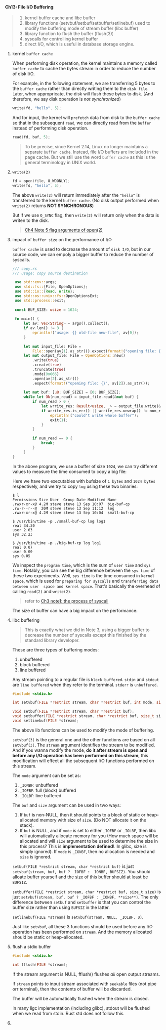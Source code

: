 #### Ch13: File I/O Buffering

> 1. kernel buffer cache and libc buffer
> 2. library functions (setvbuf/setbuf/setbuffer/setlinebuf) used to modify the
     buffering mode of stream buffer (libc buffer)
> 3. library function to flush the buffer (flush(3))
> 4. syscalls for controlling kernel buffer
> 5. direct I/O, which is useful in database storage engine.

1. kernel `buffer cache`
   
   When performing disk operation, the kernel maintains a memory called 
   `buffer cache` to cache the bytes stream in order to reduce the number
   of disk I/O.

   For example, in the following statement, we are transferring 5 bytes to
   the `buffer cache` rather than directly writing them to the `disk file`.
   Later, when appropricate, the disk will flush these bytes to disk.
   (And therefore, we say disk operation is *not synchronized*)

   ```c
   write(fd, "hello", 5);
   ```

   And for input, the kernel will `prefetch` data from disk to the `buffer cache`
   so that in the subsequent `read`, we can directly read from the `buffer` instead
   of performing disk operation.

   ```c
   read(fd, buf, 5);
   ```

   > To be precise, since Kernel 2.14, Linux no longer maintains a separate
   > `buffer cache`. Instead, file I/O buffers are included in the page cache.
   > But we still use the word `buffer cache` as this is the general terminology
   > in UNIX world.

2. `write(2)`

   ```c
   fd = open(file, O_WDONLY);
   write(fd, "hello", 5);
   ``` 

   The above `write(2)` will return immediately after the `"hello"` is transferred
   to the kernel `buffer cache`. (No disk output performed when `write(2)` returns
   **NOT SYNCHRONOUS**)

   But if we use `O_SYNC` flag, then `write(2)` will return only when the data is
   writen to the disk.

   > [Ch4 Note 5 flag arguments of open(2)](https://github.com/SteveLauC/Notes/blob/main/system/system-programming/the-linux-programming-interface/Ch4.md)

3. impact of `buffer size` on the performance of I/O 

   `buffer cache` is used to decrease the amount of `disk I/O`, but in our source 
   code, we can empoly a bigger buffer to reduce the number of syscalls.

   ```rust
   /// copy.rs
   /// usage: copy source destination

    use std::env::args;
    use std::fs::{File, OpenOptions};
    use std::io::{Read, Write};
    use std::os::unix::fs::OpenOptionsExt;
    use std::process::exit;
    
    const BUF_SIZE: usize = 1024;
    
    fn main() {
        let av: Vec<String> = args().collect();
        if av.len() != 3 {
            eprintln!("usage: {} old-file new-file", av[0]);
        }
    
        let mut input_file: File =
            File::open(av[1].as_str()).expect(format!("opening file: {}", av[1]).as_str());
        let mut output_file: File = OpenOptions::new()
            .write(true)
            .create(true)
            .truncate(true)
            .mode(0o666)
            .open(av[2].as_str())
            .expect(format!("opening file: {}", av[2]).as_str());
    
        let mut buf: [u8; BUF_SIZE] = [0; BUF_SIZE];
        while let Ok(num_read) = input_file.read(&mut buf) {
            if num_read > 0 {
                let wrrite_res: Result<usize, _> = output_file.write(&buf[..num_read]);
                if wrrite_res.is_err() || wrrite_res.unwrap() != num_read {
                    eprintln!("could't write whole buffer");
                    exit(1);
                }
            }
    
            if num_read == 0 {
                break;
            }
        }
   }
   ```

   In the above program, we use a buffer of size `1024`, we can try different 
   values to measure the time consumed to copy a big file:

   Here we have two executables with bufsize of `1 bytes` and `1024 bytes` 
   respectively, and we try to copy `log` using these two binaries:

   ```shell
   $ l
   Permissions Size User  Group Date Modified Name
   .rwxr-xr-x@ 4.2M steve steve 13 Sep 10:07  big-buf-cp
   .rw-r--r--@  20M steve steve 13 Sep 11:12  log
   .rwxr-xr-x@ 4.2M steve steve 13 Sep 10:04  small-buf-cp

   $ /usr/bin/time -p ./small-buf-cp log log1
   real 34.30
   user 2.03
   sys 32.23
   
   $ /usr/bin/time -p ./big-buf-cp log log1
   real 0.07
   user 0.00
   sys 0.05
   ```

   We inspect the `program time`, which is the sum of `user time` and `sys time`.
   Notably, you can see the big difference between the `sys time` of these two 
   experiments. Well, `sys time` is the time consumed in `kernel space`, which
   is used for `preparing for syscalls` and `transferring data between user 
   space and kernel space`. That's basically the overhead of calling `read(2)` 
   and `write(2)`.

   > refer to [Ch3 note1: the process of syscall](https://github.com/SteveLauC/Notes/blob/main/system/system-programming/the-linux-programming-interface/Ch3.md)


   The size of buffer can have a big impact on the performance.


4. libc buffering

   > This is exactly what we did in Note 3, using a bigger buffer to decrease
   > the number of syscalls except this finished by the standard library 
   > developer.

   These are three types of buffering modes:

   1. unbuffered
   2. block buffered
   3. line buffered

   Any stream pointing to a regular file is `block buffered`. `stdin` and `stdout`
   are `line buffered` when they refer to the terminal. `stderr` is `unbuffered`.
   
   ```c
   #include <stdio.h>

   int setvbuf(FILE *restrict stream, char *restrict buf, int mode, size_t size);

   void setbuf(FILE *restrict stream, char *restrict buf);
   void setbuffer(FILE *restrict stream, char *restrict buf, size_t size);
   void setlinebuf(FILE *stream);
   ```

   The above lib functions can be used to modify the mode of buffering.

   `setvbuf(3)` is the general one and the other functions are based on all 
   `setvbuf(3)`. The `stream` argument identifies the stream to be modified.
   And if you wanna modify the mode, **do it after stream is open and 
   before any I/O operation has been performed on this stream**, this modification 
   will effect all the subsequent I/O functions performed on this
   stream.

   The `mode` argument can be set as:
   1. `_IONBF`: unbuffered
   2. `_IOFBF`: full (block) buffered
   3. `_IOLBF`: line buffered 

   The `buf` and `size` argument can be used in two ways:

   1. If `buf` is non-NULL, then it should points to a block of static or
      heap-allocated memory with size of `size`. (Do NOT allocate it on the
      stack).
   2. If `buf` is NULL, and if `mode` is set to either `_IOFBF` or `_IOLBF`,
      then libc will automatically allocate memory for you (How much space
      will be allocated and will `size` argument to be used to determine the
      size in this process? This is **implementation defined**!. In glibc,
      size is simply ignored). If `mode` is `_IONBF`, then no allocation is
      needed and `size` is ignored.

   
   `setbuf(FILE *restrict stream, char *restrict buf)` is just 
   `setvbuf(stream, buf, buf ? _IOFBF : _IONBF, BUFSIZ)`. You should alloate
   buffer yourself and the size of this buffer should at least be `BUFSIZ`.

   `setbuffer(FILE *restrict stream, char *restrict buf, size_t size)` is just
   `setvbuf(stream, buf, buf ? _IOFBF : _IONBF, **size**)`. The only difference
   between `setbuf` and `setbuffer` is that you can control the buffer size
   rather than using `BUFSIZ` in the latter.

   `setlinebuf(FILE *stream)` is `setvbuf(stream, NULL, _IOLBF, 0)`.

   Just like `setvbuf`, all these 3 functions should be used before any I/O
   operation has been performed on `stream`. And the memory allcoated should
   be static or heap-allocated.


5. flush a stdio buffer
   
   ```c
   #include <stdio.h>

   int fflush(FILE *stream);
   ```

   If the stream argument is NULL, fflush() flushes *all* open output streams.

   If `stream` points to input stream associated with `seekable` files (not pipe
   orr terminal), then the contents of buffer will be discarded.

   The buffer will be automatically flushed when the stream is closed.

   In many ligc implementation (including glibc), stdout will be flushed when 
   we read from stdin. Rust std does not follow this.

6. 
